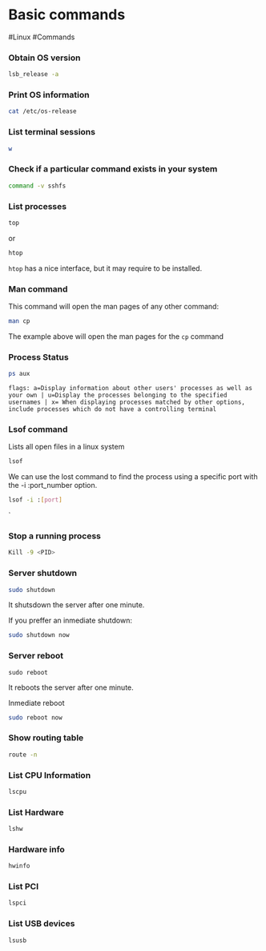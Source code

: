 # Basic commands
#Linux #Commands 

### Obtain OS version
```bash
lsb_release -a
```

### Print OS information
```bash
cat /etc/os-release
```

### List terminal sessions
```bash
w
```

### Check if a particular command exists in your system
```bash
command -v sshfs
```

### List processes
```bash
top
```
or
```bash
htop
```
`htop` has a nice interface, but it may require to be installed. 



### Man command
This command will open the man pages of any other command:
```bash
man cp
```
The example above will open the man pages for the `cp` command

### Process Status
```bash
ps aux
```
`flags: a=Display information about other users' processes as well as your own | u=Display the processes belonging to the specified usernames | x= When displaying processes matched by other options, include processes which do not have a controlling terminal`

### Lsof command
Lists all open files in a linux system
```bash
lsof
```
We can use the lost command to find the process using a specific port with the -i :port_number option.
```bash
lsof -i :[port]
```
`
### Stop a running process
```bash
Kill -9 <PID>
```


### Server shutdown
```bash
sudo shutdown
```
It shutsdown the server after one minute.

If you preffer an inmediate shutdown:
```bash
sudo shutdown now
```

### Server reboot
```
sudo reboot
```
It reboots the server after one minute.

Inmediate reboot
```bash
sudo reboot now
```

### Show routing table
```bash
route -n
```

### List CPU Information
```bash
lscpu
```

### List Hardware
```bash
lshw
```

### Hardware info
```bash
hwinfo
```

### List PCI
```bash
lspci
```

### List USB devices
```bash
lsusb
```



